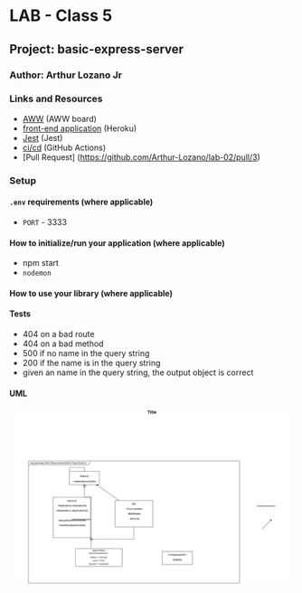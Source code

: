 # LAB - Class 5

## Project: basic-express-server

### Author: Arthur Lozano Jr

### Links and Resources

- [AWW](https://awwapp.com/?dis=%5B%5B%22close-menus%22%5D%5D#) (AWW board)
- [front-end application](https://dashboard.heroku.com/apps/basic-express-server-lab2/deploy/github) (Heroku)
- [Jest](https://jestjs.io/) (Jest)
- [ci/cd](https://github.com/Arthur-Lozano/lab-02/actions) (GitHub Actions)
- [Pull Request] (https://github.com/Arthur-Lozano/lab-02/pull/3) 



### Setup

#### `.env` requirements (where applicable)
- `PORT` - 3333

#### How to initialize/run your application (where applicable)

- npm start
- `nodemon`

#### How to use your library (where applicable)

#### Tests
* 404 on a bad route
* 404 on a bad method
* 500 if no name in the query string
* 200 if the name is in the query string
* given an name in the query string, the output object is correct


#### UML

![UML Example](./assets/lab2.png)
